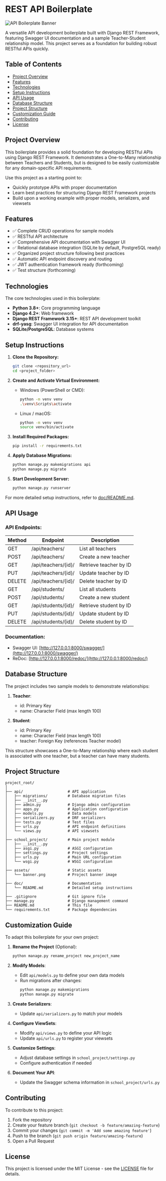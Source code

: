 # REST API Boilerplate

![API Boilerplate Banner](assets/banner2.png)

A versatile API development boilerplate built with Django REST Framework, featuring Swagger UI documentation and a sample Teacher-Student relationship model. This project serves as a foundation for building robust RESTful APIs quickly.

## Table of Contents
- [Project Overview](#project-overview)
- [Features](#features)
- [Technologies](#technologies)
- [Setup Instructions](#setup-instructions)
- [API Usage](#api-usage)
- [Database Structure](#database-structure)
- [Project Structure](#project-structure)
- [Customization Guide](#customization-guide)
- [Contributing](#contributing)
- [License](#license)

## Project Overview

This boilerplate provides a solid foundation for developing RESTful APIs using Django REST Framework. It demonstrates a One-to-Many relationship between Teachers and Students, but is designed to be easily customizable for any domain-specific API requirements.

Use this project as a starting point to:
- Quickly prototype APIs with proper documentation
- Learn best practices for structuring Django REST Framework projects
- Build upon a working example with proper models, serializers, and viewsets

## Features

- ✅ Complete CRUD operations for sample models
- ✅ RESTful API architecture
- ✅ Comprehensive API documentation with Swagger UI
- ✅ Relational database integration (SQLite by default, PostgreSQL ready)
- ✅ Organized project structure following best practices
- ✅ Automatic API endpoint discovery and routing
- ✅ JWT authentication framework ready (forthcoming)
- ✅ Test structure (forthcoming)

## Technologies

The core technologies used in this boilerplate:

- **Python 3.8+**: Core programming language
- **Django 4.2+**: Web framework
- **Django REST Framework 3.15+**: REST API development toolkit
- **drf-yasg**: Swagger UI integration for API documentation
- **SQLite/PostgreSQL**: Database systems

## Setup Instructions

1.  **Clone the Repository:**
    ```bash
    git clone <repository_url>
    cd <project_folder>
    ```

2.  **Create and Activate Virtual Environment:**
    *   Windows (PowerShell or CMD):
        ```bash
        python -m venv venv
        .\venv\Scripts\activate
        ```
    *   Linux / macOS:
        ```bash
        python -m venv venv
        source venv/bin/activate
        ```

3.  **Install Required Packages:**
    ```bash
    pip install -r requirements.txt
    ```

4.  **Apply Database Migrations:**
    ```bash
    python manage.py makemigrations api
    python manage.py migrate
    ```

5.  **Start Development Server:**
    ```bash
    python manage.py runserver
    ```

For more detailed setup instructions, refer to [doc/README.md](doc/README.md).

## API Usage

### API Endpoints:

| Method | Endpoint | Description |
|--------|----------|-------------|
| GET    | /api/teachers/ | List all teachers |
| POST   | /api/teachers/ | Create a new teacher |
| GET    | /api/teachers/{id}/ | Retrieve teacher by ID |
| PUT    | /api/teachers/{id}/ | Update teacher by ID |
| DELETE | /api/teachers/{id}/ | Delete teacher by ID |
| GET    | /api/students/ | List all students |
| POST   | /api/students/ | Create a new student |
| GET    | /api/students/{id}/ | Retrieve student by ID |
| PUT    | /api/students/{id}/ | Update student by ID |
| DELETE | /api/students/{id}/ | Delete student by ID |

### Documentation:

* Swagger UI: [http://127.0.0.1:8000/swagger/](http://127.0.0.1:8000/swagger/)
* ReDoc: [http://127.0.0.1:8000/redoc/](http://127.0.0.1:8000/redoc/)

## Database Structure

The project includes two sample models to demonstrate relationships:

1. **Teacher**:
   - id: Primary Key
   - name: Character Field (max length 100)

2. **Student**:
   - id: Primary Key
   - name: Character Field (max length 100)
   - teacher: Foreign Key (references Teacher model)

This structure showcases a One-to-Many relationship where each student is associated with one teacher, but a teacher can have many students.

## Project Structure

```
project_root/
│
├── api/                    # API application
│   ├── migrations/         # Database migration files
│   ├── __init__.py
│   ├── admin.py            # Django admin configuration
│   ├── apps.py             # Application configuration
│   ├── models.py           # Data models
│   ├── serializers.py      # DRF serializers
│   ├── tests.py            # Test files
│   ├── urls.py             # API endpoint definitions
│   └── views.py            # API viewsets
│
├── school_project/         # Main project module
│   ├── __init__.py
│   ├── asgi.py             # ASGI configuration
│   ├── settings.py         # Project settings
│   ├── urls.py             # Main URL configuration
│   └── wsgi.py             # WSGI configuration
│
├── assets/                 # Static assets
│   └── banner.png          # Project banner image
│
├── doc/                    # Documentation
│   └── README.md           # Detailed setup instructions
│
├── .gitignore              # Git ignore file
├── manage.py               # Django management command
├── README.md               # This file
└── requirements.txt        # Package dependencies
```

## Customization Guide

To adapt this boilerplate for your own project:

1. **Rename the Project** (Optional):
   ```bash
   python manage.py rename_project new_project_name
   ```

2. **Modify Models**:
   - Edit `api/models.py` to define your own data models
   - Run migrations after changes: 
     ```bash
     python manage.py makemigrations
     python manage.py migrate
     ```

3. **Create Serializers**:
   - Update `api/serializers.py` to match your models

4. **Configure ViewSets**:
   - Modify `api/views.py` to define your API logic
   - Update `api/urls.py` to register your viewsets

5. **Customize Settings**:
   - Adjust database settings in `school_project/settings.py`
   - Configure authentication if needed

6. **Document Your API**:
   - Update the Swagger schema information in `school_project/urls.py`

## Contributing

To contribute to this project:

1. Fork the repository
2. Create your feature branch (`git checkout -b feature/amazing-feature`)
3. Commit your changes (`git commit -m 'Add some amazing feature'`)
4. Push to the branch (`git push origin feature/amazing-feature`)
5. Open a Pull Request

## License

This project is licensed under the MIT License - see the [LICENSE](LICENSE) file for details. 